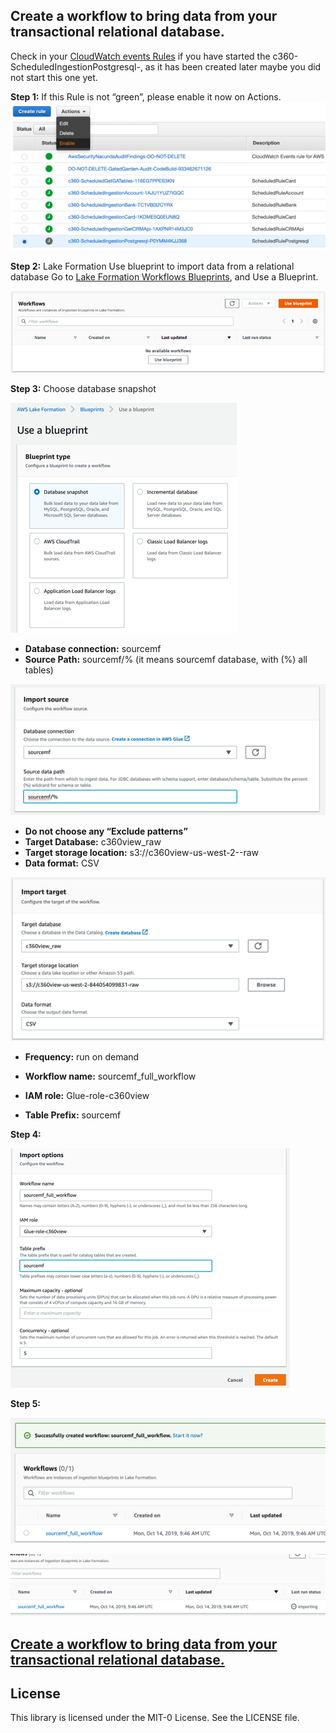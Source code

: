 ## Create a workflow to bring data from your transactional relational database.

Check in your [CloudWatch events Rules](https://us-west-2.console.aws.amazon.com/cloudwatch/home?region=us-west-2#rules:) if you have started the c360-ScheduledIngestionPostgresql-<your account id>, as it has been created later maybe you did not start this one yet.

**Step 1:** If this Rule is not “green”, please enable it now on Actions.
![bp 0](pic-wf00.png)


**Step 2:** Lake Formation Use blueprint to import data from a relational database
Go to [Lake Formation Workflows Blueprints](https://us-west-2.console.aws.amazon.com/lakeformation/home?region=us-west-2#workflows), and Use a Blueprint.

![bp 1](pic-wf01.png)



**Step 3:** Choose database snapshot

![bp 1](pic-wf02.png)

*	**Database connection:** sourcemf
*	**Source Path:** sourcemf/% (it means sourcemf database, with (%) all tables)

![bp 1](pic-wf03.png)

*	**Do not choose any “Exclude patterns”**
*	**Target Database:** c360view_raw
*	**Target storage location:**  s3://c360view-us-west-2-<your-account>-raw
*	**Data format:** CSV

![bp 1](pic-wf04.png)

*	**Frequency:** run on demand

*	**Workflow name:** sourcemf_full_workflow
*	**IAM role:** Glue-role-c360view
*	**Table Prefix:** sourcemf



**Step 4:**

![bp 1](pic-wf05.png)

**Step 5:**

![bp 1](pic-wf06.png)



![bp 1](pic-wf07.png)


## [Create a workflow to bring data from your transactional relational database.](../workflow/README.md)


## License

This library is licensed under the MIT-0 License. See the LICENSE file.
